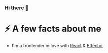 ### Hi there 👋

# ⚡ A few facts about me
 - I'm a frontender in love with [React](https://github.com/facebook/react) & [Effector](http://github.com/effector)
